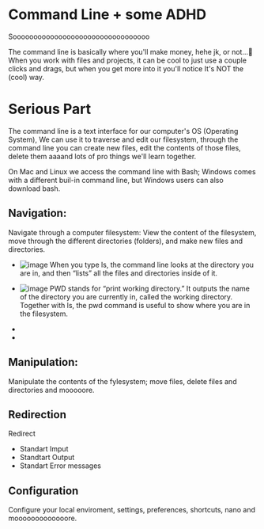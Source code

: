 # Command Line + some ADHD

Sooooooooooooooooooooooooooooooooo

The command line is basically where you'll make money, hehe jk, or not...🤨 When you work with files and projects,
it can be cool to just use a couple clicks and drags, but when you get more into it you'll notice It's NOT the (cool) way.

# Serious Part

The command line is a text interface for our computer's OS (Operating System), We can use it to traverse and edit our filesystem,
through the command line you can create new files, edit the contents of those files, delete them aaaand lots of pro things we'll learn together.

On Mac and Linux we access the command line with Bash; Windows comes with a different buil-in command line, but Windows users can also download bash.

## Navigation:
Navigate through a computer filesystem: View the content of the filesystem, move through the different directories (folders), and make new files and directories.
* ![image](https://user-images.githubusercontent.com/75914408/220755638-8468cf3a-9158-47cc-9787-7ff625d330b9.png) When you type ls, the command line looks at the directory you are in, and then “lists” all the files and directories inside of it.

* ![image](https://user-images.githubusercontent.com/75914408/220755681-6a98ec1c-6e8b-4961-9af3-2f0a3c1ff53a.png) PWD stands for “print working directory.” It outputs the name of the directory you are currently in, called the working directory. Together with ls, the pwd command is useful to show where you are in the filesystem.

* 
* 

## Manipulation: 
Manipulate the contents of the fylesystem; move files, delete files and directories and mooooore.

## Redirection
Redirect
* Standart Imput
* Standtart Output
* Standart Error messages

## Configuration
Configure your local enviroment, settings, preferences, shortcuts, nano and mooooooooooooore.
